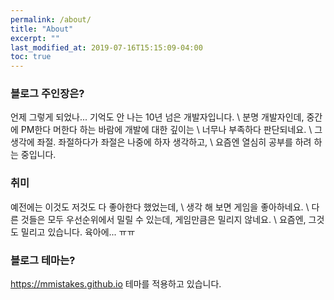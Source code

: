 ```yaml
---
permalink: /about/
title: "About"
excerpt: ""
last_modified_at: 2019-07-16T15:15:09-04:00
toc: true
---
```


### 블로그 주인장은?
언제 그렇게 되었나... 기억도 안 나는 10년 넘은 개발자입니다. \\
분명 개발자인데, 중간에 PM한다 머한다 하는 바람에 개발에 대한 깊이는 \\
너무나 부족하다 판단되네요. \\
그 생각에 좌절. 좌절하다가 좌절은 나중에 하자 생각하고, \\
요즘엔 열심히 공부를 하려 하는 중입니다.

### 취미
예전에는 이것도 저것도 다 좋아한다 했었는데, \\
생각 해 보면 게임을 좋아하네요. \\
다른 것들은 모두 우선순위에서 밀릴 수 있는데, 게임만큼은 밀리지 않네요. \\
요즘엔, 그것도 밀리고 있습니다. 육아에... ㅠㅠ 


### 블로그 테마는? 
https://mmistakes.github.io 테마를 적용하고 있습니다. 



<!--
Minimal Mistakes is a flexible two-column Jekyll theme. Perfect for hosting your personal site, blog, or portfolio on GitHub or self-hosting on your own server. As the name implies --- styling is purposely minimalistic to be enhanced and customized by you :smile:.

{% include gallery id="layouts_gallery" caption="Examples of included layouts `splash`, `single`, and `archive`." %}

[Install the Theme]({{ "/docs/quick-start-guide/" | relative_url }}){: .btn .btn--success .btn--large}



## Notable Features

- Bundled as a "theme gem" for easier install/upgrading.
- Compatible with GitHub Pages.
- Support for Jekyll's built-in Sass/SCSS preprocessor.
- Nine different skins (color variations).
- Several responsive layout options (single, archive index, search, splash, and paginated home page).
- Optimized for search engines with support for [Twitter Cards](https://dev.twitter.com/cards/overview) and [Open Graph](http://ogp.me/) data
- Optional [header images](https://mmistakes.github.io/minimal-mistakes/docs/layouts/#headers), [custom sidebars](https://mmistakes.github.io/minimal-mistakes/docs/layouts/#sidebars), [table of contents](https://mmistakes.github.io/minimal-mistakes/docs/helpers/#table-of-contents), [galleries](https://mmistakes.github.io/minimal-mistakes/docs/helpers/#gallery), related posts, [breadcrumb links](https://mmistakes.github.io/minimal-mistakes/docs/configuration/#breadcrumb-navigation-beta), [navigation lists](https://mmistakes.github.io/minimal-mistakes/docs/helpers/#navigation-list), and more.
- Commenting support (powered by [Disqus](https://disqus.com/), [Facebook](https://developers.facebook.com/docs/plugins/comments), [Discourse](https://www.discourse.org/), [utterances](https://utteranc.es/), static-based via [Staticman v1 and v2](https://staticman.net/), and custom).
- [Google Analytics](https://www.google.com/analytics/) support.
- UI localized text in English (default), Brazilian Portuguese (Português brasileiro), Chinese, Danish, Dutch, French (Français), German (Deutsch), Greek, Hindi (हिंदी), Hungarian, Indonesian, Italian (Italiano), Japanese, Korean, Malayalam, Nepali (Nepalese), Persian (فارسی), Polish, Punjabi (ਪੰਜਾਬੀ), Romanian, Russian, Slovak, Spanish (Español), Swedish, Thai, Turkish (Türkçe), and Vietnamese.

## Demo Pages

| Name                                        | Description                                           |
| ------------------------------------------- | ----------------------------------------------------- |
| [Post with Header Image][header-image-post] | A post with a large header image. |
| [HTML Tags and Formatting Post][html-tags-post] | A variety of common markup showing how the theme styles them. |
| [Syntax Highlighting Post][syntax-post] | Post displaying highlighted code. |
| [Post with a Gallery][gallery-post] | A post showing several images wrapped in `<figure>` elements. |
| [Sample Collection Page][sample-collection] | Single page from a collection. |
| [Categories Archive][categories-archive] | Posts grouped by category. |
| [Tags Archive][tags-archive] | Posts grouped by tag. |

For even more demo pages check the [posts archive][year-archive].

<!-- [header-image-post]: {{ "" | relative_url }}{  % post_url 2012-03-15-layout-header-image-text-readability % }
[gallery-post]: {{ "" | relative_url }}{ % post_url 2010-09-09-post-gallery % }
[html-tags-post]: {{ "" | relative_url }}{ % post_url 2013-01-11-markup-html-tags-and-formatting % }
[syntax-post]: {{ "" | relative_url }}{ % post_url 2013-08-16-markup-syntax-highlighting % }
[sample-collection]: {{ "/recipes/chocolate-chip-cookies/" | relative_url }}
[categories-archive]: {{ "/categories/" | relative_url }}
[tags-archive]: {{ "/tags/" | relative_url }}
[year-archive]: {{ "/year-archive/" | relative_url }} -->

<!--
---

## Credits

### Icons + Demo Images:

- [The Noun Project](https://thenounproject.com) -- Garrett Knoll, Arthur Shlain, and [tracy tam](https://thenounproject.com/tracytam)
- [Font Awesome](http://fontawesome.io/)
- [Unsplash](https://unsplash.com/)

### Other:

- [Jekyll](https://jekyllrb.com/)
- [jQuery](https://jquery.com/)
- [Susy](http://susy.oddbird.net/)
- [Breakpoint](http://breakpoint-sass.com/)
- [Magnific Popup](http://dimsemenov.com/plugins/magnific-popup/)
- [FitVids.JS](http://fitvidsjs.com/)
- Greedy Navigation - [lukejacksonn](https://codepen.io/lukejacksonn/pen/PwmwWV)
- [jQuery Smooth Scroll](https://github.com/kswedberg/jquery-smooth-scroll)
- [Lunr](http://lunrjs.com)

---

Minimal Mistakes is designed, developed, and maintained by Michael Rose. Just another boring, tattooed, designer from Buffalo New York.
-->